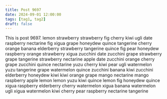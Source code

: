 ```yaml
---
title: Post 9697
date: 2024-09-01 12:00:00
tags: [tag1, tag2]
draft: false
---
```

This is post 9697.
lemon
strawberry
strawberry
fig
cherry
kiwi
ugli
date
raspberry
nectarine
fig
xigua
grape
honeydew
quince
tangerine
cherry
orange
banana
elderberry
strawberry
tangerine
quince
fig
pear
honeydew
raspberry
orange
strawberry
xigua
zucchini
date
zucchini
grape
strawberry
grape
tangerine
strawberry
nectarine
apple
date
zucchini
orange
cherry
grape
zucchini
quince
nectarine
yuzu
cherry
kiwi
pear
ugli
watermelon
yuzu
tangerine
grape
watermelon
quince
zucchini
banana
kiwi
zucchini
elderberry
honeydew
kiwi
kiwi
orange
grape
mango
nectarine
mango
raspberry
apple
lemon
lemon
yuzu
kiwi
quince
lemon
fig
honeydew
quince
xigua
raspberry
elderberry
cherry
watermelon
xigua
banana
watermelon
ugli
xigua
watermelon
kiwi
cherry
pear
raspberry
nectarine
tangerine
